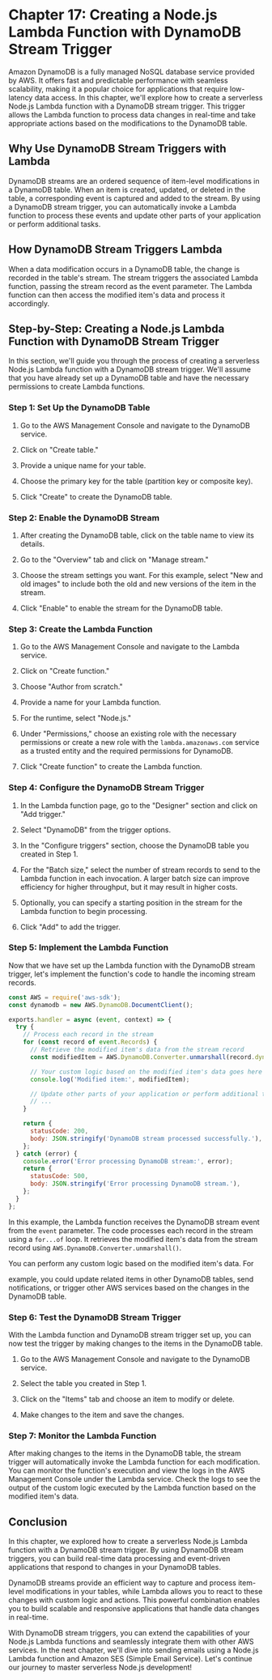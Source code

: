 # Chapter 17: Creating a Node.js Lambda Function with DynamoDB Stream Trigger

Amazon DynamoDB is a fully managed NoSQL database service provided by AWS. It offers fast and predictable performance with seamless scalability, making it a popular choice for applications that require low-latency data access. In this chapter, we'll explore how to create a serverless Node.js Lambda function with a DynamoDB stream trigger. This trigger allows the Lambda function to process data changes in real-time and take appropriate actions based on the modifications to the DynamoDB table.

## Why Use DynamoDB Stream Triggers with Lambda

DynamoDB streams are an ordered sequence of item-level modifications in a DynamoDB table. When an item is created, updated, or deleted in the table, a corresponding event is captured and added to the stream. By using a DynamoDB stream trigger, you can automatically invoke a Lambda function to process these events and update other parts of your application or perform additional tasks.

## How DynamoDB Stream Triggers Lambda

When a data modification occurs in a DynamoDB table, the change is recorded in the table's stream. The stream triggers the associated Lambda function, passing the stream record as the event parameter. The Lambda function can then access the modified item's data and process it accordingly.

## Step-by-Step: Creating a Node.js Lambda Function with DynamoDB Stream Trigger

In this section, we'll guide you through the process of creating a serverless Node.js Lambda function with a DynamoDB stream trigger. We'll assume that you have already set up a DynamoDB table and have the necessary permissions to create Lambda functions.

### Step 1: Set Up the DynamoDB Table

1. Go to the AWS Management Console and navigate to the DynamoDB service.

2. Click on "Create table."

3. Provide a unique name for your table.

4. Choose the primary key for the table (partition key or composite key).

5. Click "Create" to create the DynamoDB table.

### Step 2: Enable the DynamoDB Stream

1. After creating the DynamoDB table, click on the table name to view its details.

2. Go to the "Overview" tab and click on "Manage stream."

3. Choose the stream settings you want. For this example, select "New and old images" to include both the old and new versions of the item in the stream.

4. Click "Enable" to enable the stream for the DynamoDB table.

### Step 3: Create the Lambda Function

1. Go to the AWS Management Console and navigate to the Lambda service.

2. Click on "Create function."

3. Choose "Author from scratch."

4. Provide a name for your Lambda function.

5. For the runtime, select "Node.js."

6. Under "Permissions," choose an existing role with the necessary permissions or create a new role with the `lambda.amazonaws.com` service as a trusted entity and the required permissions for DynamoDB.

7. Click "Create function" to create the Lambda function.

### Step 4: Configure the DynamoDB Stream Trigger

1. In the Lambda function page, go to the "Designer" section and click on "Add trigger."

2. Select "DynamoDB" from the trigger options.

3. In the "Configure triggers" section, choose the DynamoDB table you created in Step 1.

4. For the "Batch size," select the number of stream records to send to the Lambda function in each invocation. A larger batch size can improve efficiency for higher throughput, but it may result in higher costs.

5. Optionally, you can specify a starting position in the stream for the Lambda function to begin processing.

6. Click "Add" to add the trigger.

### Step 5: Implement the Lambda Function

Now that we have set up the Lambda function with the DynamoDB stream trigger, let's implement the function's code to handle the incoming stream records.

```javascript
const AWS = require('aws-sdk');
const dynamodb = new AWS.DynamoDB.DocumentClient();

exports.handler = async (event, context) => {
  try {
    // Process each record in the stream
    for (const record of event.Records) {
      // Retrieve the modified item's data from the stream record
      const modifiedItem = AWS.DynamoDB.Converter.unmarshall(record.dynamodb.NewImage);

      // Your custom logic based on the modified item's data goes here
      console.log('Modified item:', modifiedItem);

      // Update other parts of your application or perform additional tasks
      // ...
    }

    return {
      statusCode: 200,
      body: JSON.stringify('DynamoDB stream processed successfully.'),
    };
  } catch (error) {
    console.error('Error processing DynamoDB stream:', error);
    return {
      statusCode: 500,
      body: JSON.stringify('Error processing DynamoDB stream.'),
    };
  }
};
```

In this example, the Lambda function receives the DynamoDB stream event from the `event` parameter. The code processes each record in the stream using a `for...of` loop. It retrieves the modified item's data from the stream record using `AWS.DynamoDB.Converter.unmarshall()`.

You can perform any custom logic based on the modified item's data. For

 example, you could update related items in other DynamoDB tables, send notifications, or trigger other AWS services based on the changes in the DynamoDB table.

### Step 6: Test the DynamoDB Stream Trigger

With the Lambda function and DynamoDB stream trigger set up, you can now test the trigger by making changes to the items in the DynamoDB table.

1. Go to the AWS Management Console and navigate to the DynamoDB service.

2. Select the table you created in Step 1.

3. Click on the "Items" tab and choose an item to modify or delete.

4. Make changes to the item and save the changes.

### Step 7: Monitor the Lambda Function

After making changes to the items in the DynamoDB table, the stream trigger will automatically invoke the Lambda function for each modification. You can monitor the function's execution and view the logs in the AWS Management Console under the Lambda service. Check the logs to see the output of the custom logic executed by the Lambda function based on the modified item's data.

## Conclusion

In this chapter, we explored how to create a serverless Node.js Lambda function with a DynamoDB stream trigger. By using DynamoDB stream triggers, you can build real-time data processing and event-driven applications that respond to changes in your DynamoDB tables.

DynamoDB streams provide an efficient way to capture and process item-level modifications in your tables, while Lambda allows you to react to these changes with custom logic and actions. This powerful combination enables you to build scalable and responsive applications that handle data changes in real-time.

With DynamoDB stream triggers, you can extend the capabilities of your Node.js Lambda functions and seamlessly integrate them with other AWS services. In the next chapter, we'll dive into sending emails using a Node.js Lambda function and Amazon SES (Simple Email Service). Let's continue our journey to master serverless Node.js development!